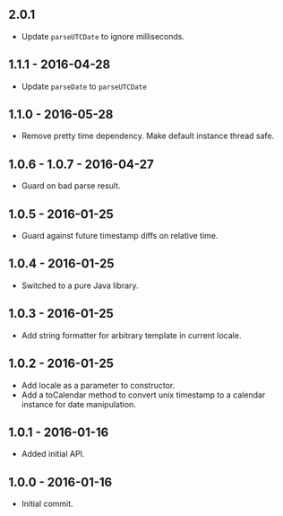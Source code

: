 ## 2.0.1
- Update `parseUTCDate` to ignore milliseconds.

## 1.1.1 - 2016-04-28

- Update `parseDate` to `parseUTCDate`

## 1.1.0 - 2016-05-28

- Remove pretty time dependency.  Make default instance thread safe.

## 1.0.6 - 1.0.7 - 2016-04-27

- Guard on bad parse result.

## 1.0.5 - 2016-01-25

- Guard against future timestamp diffs on relative time.

## 1.0.4 - 2016-01-25

- Switched to a pure Java library.

## 1.0.3 - 2016-01-25

- Add string formatter for arbitrary template in current locale.

## 1.0.2 - 2016-01-25

- Add locale as a parameter to constructor.
- Add a toCalendar method to convert unix timestamp to a calendar instance for date manipulation.

## 1.0.1 - 2016-01-16

- Added initial API.

## 1.0.0 - 2016-01-16

- Initial commit.
